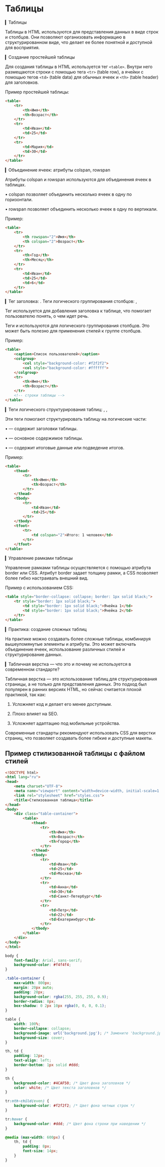 # Таблицы

▎Таблицы

Таблицы в HTML используются для представления данных в виде строк и столбцов. Они позволяют организовать информацию в структурированном виде, что делает ее более понятной и доступной для восприятия.

▎Создание простейшей таблицы

Для создания таблицы в HTML используется тег ```<table>```. Внутри него размещаются строки с помощью тега ```<tr>``` (table row), а ячейки с помощью тегов ```<td>``` (table data) для обычных ячеек и ```<th>``` (table header) для заголовков.

Пример простейшей таблицы:
```html
<table>
    <tr>
        <th>Имя</th>
        <th>Возраст</th>
    </tr>
    <tr>
        <td>Иван</td>
        <td>25</td>
    </tr>
    <tr>
        <td>Мария</td>
        <td>30</td>
    </tr>
</table>
```
▎Объединение ячеек: атрибуты colspan, rowspan

Атрибуты colspan и rowspan используются для объединения ячеек в таблицах. 

• colspan позволяет объединить несколько ячеек в одну по горизонтали.

• rowspan позволяет объединить несколько ячеек в одну по вертикали.

Пример:
```html
<table>
    <tr>
        <th rowspan="2">Имя</th>
        <th colspan="2">Возраст</th>
    </tr>
    <tr>
        <th>Год</th>
        <th>Месяц</th>
    </tr>
    <tr>
        <td>Иван</td>
        <td>25</td>
        <td>6</td>
    </tr>
</table>
```

▎Тег заголовка: <caption>. Теги логического группирования столбцов: <colgroup>, <col>

Тег <caption> используется для добавления заголовка к таблице, что помогает пользователю понять, о чем идет речь. 

Теги <colgroup> и <col> используются для логического группирования столбцов. Это может быть полезно для применения стилей к группе столбцов.

Пример:

```html
<table>
    <caption>Список пользователей</caption>
    <colgroup>
        <col style="background-color: #f2f2f2">
        <col style="background-color: #ffffff">
    </colgroup>
    <tr>
        <th>Имя</th>
        <th>Возраст</th>
    </tr>
    <!-- строки таблицы -->
</table>
```

▎Теги логического структурирования таблиц: <thead>, <tbody>, <tfoot>

Эти теги помогают структурировать таблицу на логические части:

• <thead> — содержит заголовки таблицы.

• <tbody> — основное содержимое таблицы.

• <tfoot> — содержит итоговые данные или подведение итогов.

Пример:
```html
<table>
    <thead>
        <tr>
            <th>Имя</th>
            <th>Возраст</th>
        </tr>
    </thead>
    <tbody>
        <tr>
            <td>Иван</td>
            <td>25</td>
        </tr>
    </tbody>
    <tfoot>
        <tr>
            <td colspan="2">Итого: 1 человек</td>
        </tr>
    </tfoot>
</table>
```
▎Управление рамками таблицы

Управление рамками таблицы осуществляется с помощью атрибута border или CSS. Атрибут border задает толщину рамки, а CSS позволяет более гибко настраивать внешний вид.

Пример с использованием CSS:
```html
<table style="border-collapse: collapse; border: 1px solid black;">
    <tr style="border: 1px solid black;">
        <td style="border: 1px solid black;">Ячейка 1</td>
        <td style="border: 1px solid black;">Ячейка 2</td>
    </tr>
</table>
```
▎Практика: создание сложных таблиц

На практике можно создавать более сложные таблицы, комбинируя вышеупомянутые элементы и атрибуты. Это может включать объединение ячеек, использование различных стилей и структурирование данных.

▎Табличная верстка — что это и почему не используется в современном стандарте?

Табличная верстка — это использование таблиц для структурирования страницы, а не только для представления данных. Это подход был популярен в ранних версиях HTML, но сейчас считается плохой практикой, так как:

1. Усложняет код и делает его менее доступным.

2. Плохо влияет на SEO.

3. Усложняет адаптацию под мобильные устройства.

Современные стандарты рекомендуют использовать CSS для верстки страниц, что позволяет создавать более гибкие и доступные макеты.

## Пример стилизованной таблицы с файлом стилей

```html
<!DOCTYPE html>
<html lang="ru">
<head>
    <meta charset="UTF-8">
    <meta name="viewport" content="width=device-width, initial-scale=1.0">
    <link rel="stylesheet" href="styles.css">
    <title>Стилизованная таблица</title>
</head>
<body>
    <div class="table-container">
        <table>
            <thead>
                <tr>
                    <th>Имя</th>
                    <th>Возраст</th>
                    <th>Город</th>
                </tr>
            </thead>
            <tbody>
                <tr>
                    <td>Иван</td>
                    <td>25</td>
                    <td>Москва</td>
                </tr>
                <tr>
                    <td>Анна</td>
                    <td>30</td>
                    <td>Санкт-Петербург</td>
                </tr>
                <tr>
                    <td>Петр</td>
                    <td>22</td>
                    <td>Екатеринбург</td>
                </tr>
            </tbody>
        </table>
    </div>
</body>
</html>
```

```css
body {
    font-family: Arial, sans-serif;
    background-color: #f4f4f4;
}

.table-container {
    max-width: 800px;
    margin: 20px auto;
    padding: 20px;
    background-color: rgba(255, 255, 255, 0.9);
    border-radius: 8px;
    box-shadow: 0 2px 10px rgba(0, 0, 0, 0.1);
}

table {
    width: 100%;
    border-collapse: collapse;
    background-image: url('background.jpg'); /* Замените 'background.jpg' на ваш путь к изображению */
    background-size: cover;
}

th, td {
    padding: 12px;
    text-align: left;
    border-bottom: 1px solid #ddd;
}

th {
    background-color: #4CAF50; /* Цвет фона заголовков */
    color: white; /* Цвет текста заголовков */
}

tr:nth-child(even) {
    background-color: #f2f2f2; /* Цвет фона четных строк */
}

tr:hover {
    background-color: #ddd; /* Цвет фона строки при наведении */
}

@media (max-width: 600px) {
    th, td {
        padding: 8px;
        font-size: 14px;
    }
}
```
